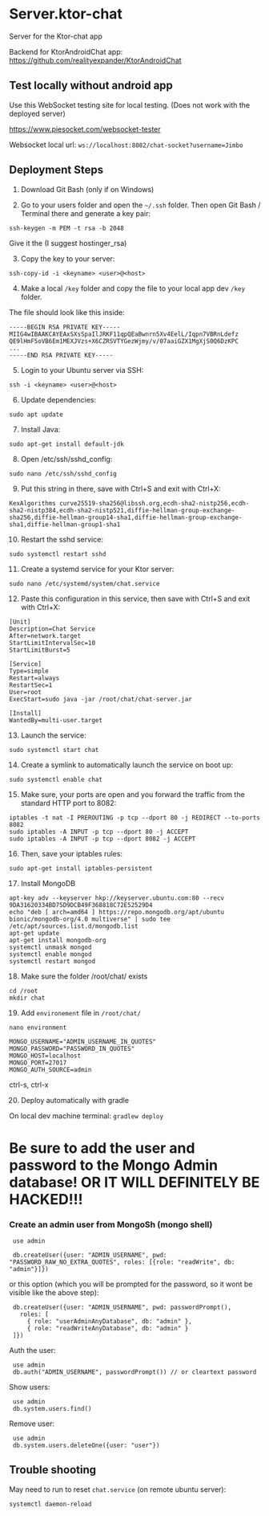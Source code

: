 # Server.ktor-chat
Server for the Ktor-chat app

Backend for KtorAndroidChat app: https://github.com/realityexpander/KtorAndroidChat

## Test locally without android app

Use this WebSocket testing site for local testing. (Does not work with the deployed server)

https://www.piesocket.com/websocket-tester

Websocket local url: `ws://localhost:8082/chat-socket?username=Jimbo`

## Deployment Steps

1. Download Git Bash (only if on Windows)

2. Go to your users folder and open the `~/.ssh` folder. Then open Git Bash / Terminal there and generate a key pair:

`ssh-keygen -m PEM -t rsa -b 2048`

Give it the <keyname> (I suggest hostinger_rsa)

3. Copy the key to your server:

`ssh-copy-id -i <keyname> <user>@<host>`
 
4. Make a local `/key` folder and copy the <keyname> file to your local app dev `/key` folder.
 
 The file should look like this inside:
 
 ```
 -----BEGIN RSA PRIVATE KEY-----
MIIG4wIBAAKCAYEAxSXsSpaIlJRKF11qpQEaBwnrn5Xv4EelL/Iqpn7VBRnLdefz
QE9lHmF5oVB6Em1MEXJVzs+X6CZRSVTYGezWjmy/v/07aaiGZX1MgXjS0Q6DzKPC
 ...
 -----END RSA PRIVATE KEY-----
 ```

5. Login to your Ubuntu server via SSH:

`ssh -i <keyname> <user>@<host>`

6. Update dependencies:

`sudo apt update`

7. Install Java:

`sudo apt-get install default-jdk`

8. Open /etc/ssh/sshd_config:

`sudo nano /etc/ssh/sshd_config`

9. Put this string in there, save with Ctrl+S and exit with Ctrl+X:

`KexAlgorithms curve25519-sha256@libssh.org,ecdh-sha2-nistp256,ecdh-sha2-nistp384,ecdh-sha2-nistp521,diffie-hellman-group-exchange-sha256,diffie-hellman-group14-sha1,diffie-hellman-group-exchange-sha1,diffie-hellman-group1-sha1`

10. Restart the sshd service:

`sudo systemctl restart sshd`

11. Create a systemd service for your Ktor server:

`sudo nano /etc/systemd/system/chat.service`

12. Paste this configuration in this service, then save with Ctrl+S and exit with Ctrl+X:
```
[Unit]
Description=Chat Service
After=network.target
StartLimitIntervalSec=10
StartLimitBurst=5

[Service]
Type=simple
Restart=always
RestartSec=1
User=root
ExecStart=sudo java -jar /root/chat/chat-server.jar

[Install]
WantedBy=multi-user.target
```

13. Launch the service:

`sudo systemctl start chat`

14. Create a symlink to automatically launch the service on boot up:

`sudo systemctl enable chat`

15. Make sure, your ports are open and you forward the traffic from the standard HTTP port to 8082:
```
iptables -t nat -I PREROUTING -p tcp --dport 80 -j REDIRECT --to-ports 8082
sudo iptables -A INPUT -p tcp --dport 80 -j ACCEPT
sudo iptables -A INPUT -p tcp --dport 8082 -j ACCEPT
```

16. Then, save your iptables rules:

`sudo apt-get install iptables-persistent`

17. Install MongoDB
```
apt-key adv --keyserver hkp://keyserver.ubuntu.com:80 --recv 9DA31620334BD75D9DCB49F368818C72E52529D4
echo "deb [ arch=amd64 ] https://repo.mongodb.org/apt/ubuntu bionic/mongodb-org/4.0 multiverse" | sudo tee /etc/apt/sources.list.d/mongodb.list
apt-get update
apt-get install mongodb-org
systemctl unmask mongod
systemctl enable mongod
systemctl restart mongod
```

18. Make sure the folder /root/chat/ exists
```
cd /root
mkdir chat
```

19. Add `environement` file in `/root/chat/`

`nano environment`

```
MONGO_USERNAME="ADMIN_USERNAME_IN_QUOTES"
MONGO_PASSWORD="PASSWORD_IN_QUOTES"
MONGO_HOST=localhost
MONGO_PORT=27017
MONGO_AUTH_SOURCE=admin
```
ctrl-s, ctrl-x

20. Deploy automatically with gradle

On local dev machine terminal:
`gradlew deploy`

# Be sure to add the user and password to the Mongo Admin database! OR IT WILL DEFINITELY BE HACKED!!!

### Create an admin user from MongoSh (mongo shell)
 ```
  use admin
  
  db.createUser({user: "ADMIN_USERNAME", pwd: "PASSWORD_RAW_NO_EXTRA_QUOTES", roles: [{role: "readWrite", db: "admin"}]})
 ```
 or this option (which you will be prompted for the password, so it wont be visible like the above step):
 ```
  db.createUser({user: "ADMIN_USERNAME", pwd: passwordPrompt(),
    roles: [
      { role: "userAdminAnyDatabase", db: "admin" },
      { role: "readWriteAnyDatabase", db: "admin" }
  ]})
  ```
 Auth the user:
 ```
  use admin
  db.auth("ADMIN_USERNAME", passwordPrompt()) // or cleartext password
  ```
 Show users:
 ```
  use admin
  db.system.users.find()
  ```
 Remove user:
 ```
  use admin
  db.system.users.deleteOne({user: "user"})
  ```


## Trouble shooting

May need to run to reset `chat.service` (on remote ubuntu server):

`systemctl daemon-reload` 

